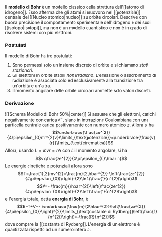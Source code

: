Il **modello di Bohr** è un modello classico della struttura dell'[[atomo di idrogeno]]. Esso afferma che gli atomi si muovono nel [[potenziale]] centrale del [[Nucleo atomico|nucleo]] su orbite circolari. Descrive con buona precisione il comportamento sperimentale dell'idrogeno e dei suoi [[isotopo|isotopi]], ma non è un modello quantistico e non è in grado di risolvere sistemi con più elettroni.
### Postulati
Il modello di Bohr ha tre postulati:
1. Sono permessi solo un insieme discreto di orbite e si chiamano *stati stazionari*.
2. Gli elettroni in orbite stabili *non irradiano*. L'emissione o assorbimento di radiazione è associata solo ed esclusivamente alla transizione tra un'orbita e un'altra.
3. Il momento angolare delle orbite circolari ammette solo valori discreti.
### Derivazione
![[Schema Modello di Bohr|50%|center]]
Si assume che gli elettroni, carichi negativamente con carica $e^{-}$, siano in interazione Coulombiana con una particella centrale carica positivamente con numero atomico $z$. Allora si ha
$$\underbrace{\frac{ze^{2}}{4\pi\epsilon_{0}mr^{2}v}}\limits_{\text{potenziale}}=\underbrace{\frac{v}{r}}\limits_{\text{cinematica}}$$
Allora, usando $L=mvr=n\hbar$ con $L$ il momento angolare, si ha
$$v=\frac{ze^{2}}{4\pi\epsilon_{0}\hbar n}$$
Le energie cinetiche e potenziali allora sono
$$T=\frac{1}{2}mv^{2}=\frac{m}{2\hbar^{2}} \left(\frac{ze^{2}}{4\pi\epsilon_{0}}\right)^{2}\left(\frac{1}{n^{2}}\right)$$
$$V=- \frac{m}{\hbar^{2}}\left(\frac{ze^{2}}{4\pi\epsilon_{0}}\right)^{2}\left(\frac{1}{n^{2}}\right)$$
e l'energia totale, detta **energia di Bohr**, è
$$E=T+V=- \underbrace{\frac{m}{2\hbar^{2}}\left(\frac{ze^{2}}{4\pi\epsilon_{0}}\right)^{2}}\limits_{\text{costante di Rydberg}}\left(\frac{1}{n^{2}}\right)=-\frac{R}{n^{2}}$$
dove compare la [[costante di Rydberg]]. L'energia di un elettrone è quantizzata rispetto ad un numero intero $n$.